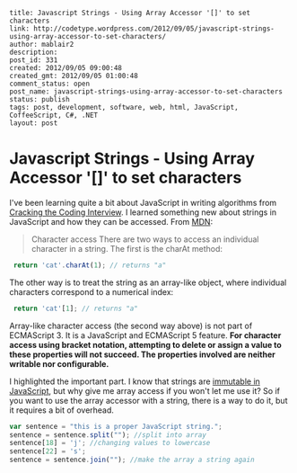 ```
title: Javascript Strings - Using Array Accessor '[]' to set characters
link: http://codetype.wordpress.com/2012/09/05/javascript-strings-using-array-accessor-to-set-characters/
author: mablair2
description:
post_id: 331
created: 2012/09/05 09:00:48
created_gmt: 2012/09/05 01:00:48
comment_status: open
post_name: javascript-strings-using-array-accessor-to-set-characters
status: publish
tags: post, development, software, web, html, JavaScript, CoffeeScript, C#, .NET
layout: post
```

# Javascript Strings - Using Array Accessor '[]' to set characters

I've been learning quite a bit about JavaScript in writing algorithms from [Cracking the Coding Interview](http://www.amazon.com/gp/product/098478280X/ref=as_li_qf_sp_asin_il_tl?ie=UTF8&camp=1789&creative=9325&creativeASIN=098478280X&linkCode=as2&tag=aplfopoex-20). I learned something new about strings in JavaScript and how they can be accessed. From [MDN](https://developer.mozilla.org/en-US/docs/JavaScript/Reference/Global_Objects/String#Distinction_between_string_primitives_and_String_objects):

> Character access There are two ways to access an individual character in a string. The first is the charAt method:
``` js
 return 'cat'.charAt(1); // returns "a"
```

 The other way is to treat the string as an array-like object, where individual characters correspond to a numerical index:
``` js
 return 'cat'[1]; // returns "a"
```

 Array-like character access (the second way above) is not part of ECMAScript 3. It is a JavaScript and ECMAScript 5 feature. **For character access using bracket notation, attempting to delete or assign a value to these properties will not succeed. The properties involved are neither writable nor configurable.**

I highlighted the important part. I know that strings are [immutable in JavaScript](http://en.wikibooks.org/wiki/JavaScript/Optimization#String_concatenation), but why give me array access if you won't let me use it? So if you want to use the array accessor with a string, there is a way to do it, but it requires a bit of overhead.
``` js
var sentence = "this is a proper JavaScript string.";
sentence = sentence.split(""); //split into array
sentence[18] = 'j'; //changing values to lowercase
sentence[22] = 's';
sentence = sentence.join(""); //make the array a string again
```

